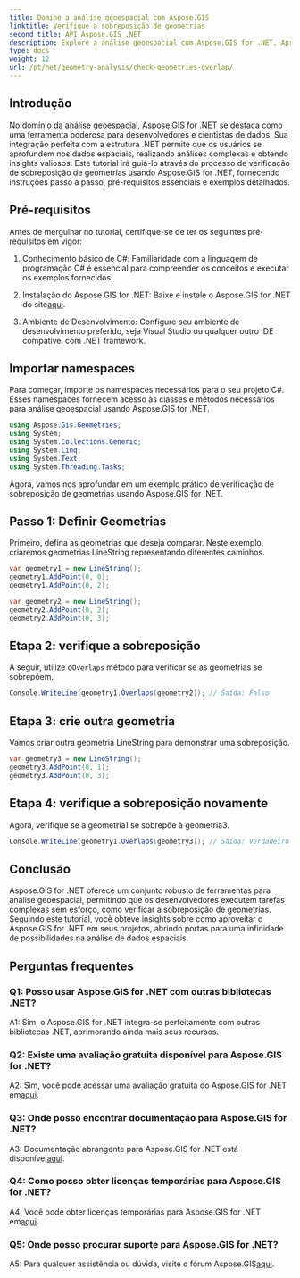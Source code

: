 ```yaml
---
title: Domine a análise geoespacial com Aspose.GIS
linktitle: Verifique a sobreposição de geometrias
second_title: API Aspose.GIS .NET
description: Explore a análise geoespacial com Aspose.GIS for .NET. Aprenda como verificar a sobreposição de geometrias com orientação passo a passo.
type: docs
weight: 12
url: /pt/net/geometry-analysis/check-geometries-overlap/
---
```

## Introdução

No domínio da análise geoespacial, Aspose.GIS for .NET se destaca como uma ferramenta poderosa para desenvolvedores e cientistas de dados. Sua integração perfeita com a estrutura .NET permite que os usuários se aprofundem nos dados espaciais, realizando análises complexas e obtendo insights valiosos. Este tutorial irá guiá-lo através do processo de verificação de sobreposição de geometrias usando Aspose.GIS for .NET, fornecendo instruções passo a passo, pré-requisitos essenciais e exemplos detalhados.

## Pré-requisitos

Antes de mergulhar no tutorial, certifique-se de ter os seguintes pré-requisitos em vigor:

1. Conhecimento básico de C#: Familiaridade com a linguagem de programação C# é essencial para compreender os conceitos e executar os exemplos fornecidos.

2.  Instalação do Aspose.GIS for .NET: Baixe e instale o Aspose.GIS for .NET do site[aqui](https://releases.aspose.com/gis/net/).

3. Ambiente de Desenvolvimento: Configure seu ambiente de desenvolvimento preferido, seja Visual Studio ou qualquer outro IDE compatível com .NET framework.

## Importar namespaces

Para começar, importe os namespaces necessários para o seu projeto C#. Esses namespaces fornecem acesso às classes e métodos necessários para análise geoespacial usando Aspose.GIS for .NET.

```csharp
using Aspose.Gis.Geometries;
using System;
using System.Collections.Generic;
using System.Linq;
using System.Text;
using System.Threading.Tasks;
```

Agora, vamos nos aprofundar em um exemplo prático de verificação de sobreposição de geometrias usando Aspose.GIS for .NET.

## Passo 1: Definir Geometrias

Primeiro, defina as geometrias que deseja comparar. Neste exemplo, criaremos geometrias LineString representando diferentes caminhos.

```csharp
var geometry1 = new LineString();
geometry1.AddPoint(0, 0);
geometry1.AddPoint(0, 2);

var geometry2 = new LineString();
geometry2.AddPoint(0, 2);
geometry2.AddPoint(0, 3);
```

## Etapa 2: verifique a sobreposição

 A seguir, utilize o`Overlaps` método para verificar se as geometrias se sobrepõem.

```csharp
Console.WriteLine(geometry1.Overlaps(geometry2)); // Saída: Falso
```

## Etapa 3: crie outra geometria

Vamos criar outra geometria LineString para demonstrar uma sobreposição.

```csharp
var geometry3 = new LineString();
geometry3.AddPoint(0, 1);
geometry3.AddPoint(0, 3);
```

## Etapa 4: verifique a sobreposição novamente

Agora, verifique se a geometria1 se sobrepõe à geometria3.

```csharp
Console.WriteLine(geometry1.Overlaps(geometry3)); // Saída: Verdadeiro
```

## Conclusão

Aspose.GIS for .NET oferece um conjunto robusto de ferramentas para análise geoespacial, permitindo que os desenvolvedores executem tarefas complexas sem esforço, como verificar a sobreposição de geometrias. Seguindo este tutorial, você obteve insights sobre como aproveitar o Aspose.GIS for .NET em seus projetos, abrindo portas para uma infinidade de possibilidades na análise de dados espaciais.

## Perguntas frequentes

### Q1: Posso usar Aspose.GIS for .NET com outras bibliotecas .NET?

A1: Sim, o Aspose.GIS for .NET integra-se perfeitamente com outras bibliotecas .NET, aprimorando ainda mais seus recursos.

### Q2: Existe uma avaliação gratuita disponível para Aspose.GIS for .NET?

 A2: Sim, você pode acessar uma avaliação gratuita do Aspose.GIS for .NET em[aqui](https://releases.aspose.com/).

### Q3: Onde posso encontrar documentação para Aspose.GIS for .NET?

 A3: Documentação abrangente para Aspose.GIS for .NET está disponível[aqui](https://reference.aspose.com/gis/net/).

### Q4: Como posso obter licenças temporárias para Aspose.GIS for .NET?

 A4: Você pode obter licenças temporárias para Aspose.GIS for .NET em[aqui](https://purchase.aspose.com/temporary-license/).

### Q5: Onde posso procurar suporte para Aspose.GIS for .NET?

A5: Para qualquer assistência ou dúvida, visite o fórum Aspose.GIS[aqui](https://forum.aspose.com/c/gis/33).